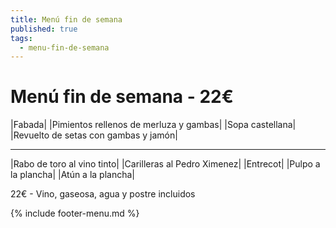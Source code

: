 ```yaml
---
title: Menú fin de semana
published: true
tags:
  - menu-fin-de-semana
---
```


# Menú fin de semana - 22€

|Fabada|
|Pimientos rellenos de merluza y gambas|
|Sopa castellana|
|Revuelto de setas con gambas y jamón|


------

|Rabo de toro al vino tinto|
|Carilleras al Pedro Ximenez|
|Entrecot|
|Pulpo a la plancha|
|Atún a la plancha|


22€ - Vino, gaseosa, agua y postre incluidos

{% include footer-menu.md %}
